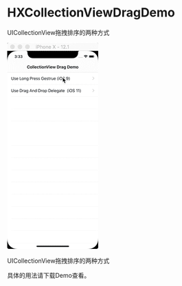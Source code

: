 # HXCollectionViewDragDemo
UICollectionView拖拽排序的两种方式

![image](https://github.com/hxwxww/HXCollectionViewDragDemo/raw/master/screenshots/screenshot.gif)

UICollectionView拖拽排序的两种方式

具体的用法请下载Demo查看。
